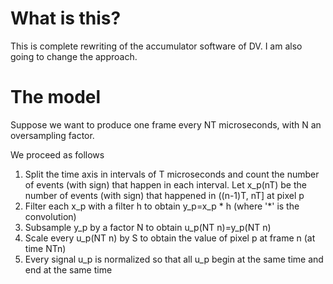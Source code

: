 # What is this?

This is complete rewriting of the accumulator software of DV.  I am also going to change the approach.

# The model

Suppose we want to produce one frame every NT microseconds, with N an oversampling factor.

We proceed as follows
1. Split the time axis in intervals of T microseconds and count the number of events (with sign) that happen in each interval.  Let x_p(nT) be the number of events (with sign) that happened in ((n-1)T, nT] at pixel p
2. Filter each x_p with a filter h to obtain y_p=x_p * h (where '*' is the convolution)
3. Subsample y_p by a factor N to obtain u_p(NT n)=y_p(NT n)
4. Scale every u_p(NT n) by S to obtain the value of pixel p at frame n (at time NTn)
5. Every signal u_p is normalized so that all u_p begin at the same time and end at the same time
